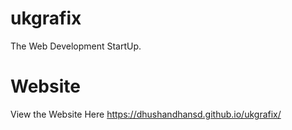 # ukgrafix
  The Web Development StartUp.
# Website
  View the Website Here
  https://dhushandhansd.github.io/ukgrafix/

